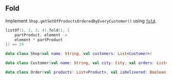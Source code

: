 ## Fold

Implement `Shop.getSetOfProductsOrderedByEveryCustomer()` using [`fold`][1].

```kotlin
listOf(1, 2, 3, 4).fold(1, {
    partProduct, element ->
    element * partProduct
}) == 24

data class Shop(val name: String, val customers: List<Customer>)

data class Customer(val name: String, val city: City, val orders: List<Order>)

data class Order(val products: List<Product>, val isDelivered: Boolean)
```

[1]: https://kotlinlang.org/api/latest/jvm/stdlib/kotlin.collections/kotlin.-iterable/fold.html
